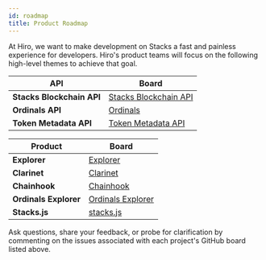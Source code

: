 ```yaml
---
id: roadmap
title: Product Roadmap
---
```


At Hiro, we want to make development on Stacks a fast and painless experience for developers. Hiro's product teams will focus on the following high-level themes to achieve that goal.

| API | Board |
| --------------- | --------------- |
| **Stacks Blockchain API** | [Stacks Blockchain API](https://github.com/orgs/hirosystems/projects/11/views/4?filterQuery=-label%3Aicebox+-status%3A%22%E2%9C%85+Done%22+repo%3A%22hirosystems%2Fstacks-blockchain-api%22) |
| **Ordinals API** | [Ordinals](https://github.com/orgs/hirosystems/projects/28/views/1?filterQuery=-status%3A%22%E2%9C%85+Done%22+-label%3Aicebox+repo%3A%22hirosystems%2Fordinals-api%22) |
| **Token Metadata API** | [Token Metadata API](https://github.com/orgs/hirosystems/projects/11/views/4?filterQuery=-label%3Aicebox+-status%3A%22%E2%9C%85+Done%22+repo%3A%22hirosystems%2Ftoken-metadata-api%22) |

| Product | Board |
| --------------- | --------------- |
| **Explorer** | [Explorer](https://github.com/orgs/hirosystems/projects/29/views/4) |
| **Clarinet** | [Clarinet](https://github.com/orgs/hirosystems/projects/15/views/13?filterQuery=-status%3A%22%E2%9C%85+Done%22+-label%3Aicebox+repo%3A%22hirosystems%2Fclarinet%22) |
| **Chainhook**| [Chainhook](https://github.com/orgs/hirosystems/projects/15/views/13?filterQuery=-status%3A%22%E2%9C%85+Done%22+-label%3Aicebox+repo%3A%22hirosystems%2Fchainhook%22) |
| **Ordinals Explorer** | [Ordinals Explorer](https://github.com/orgs/hirosystems/projects/28/views/1?filterQuery=-status%3A%22%E2%9C%85+Done%22+-label%3Aicebox+repo%3A%22hirosystems%2Fordinals-explorer%22) |
| **Stacks.js** | [stacks.js](https://github.com/orgs/hirosystems/projects/15/views/13?filterQuery=-status%3A%22%E2%9C%85+Done%22+-label%3Aicebox+repo%3A%22hirosystems%2Fstacks.js%22) |

Ask questions, share your feedback, or probe for clarification by commenting on the issues associated with each project's GitHub board listed above.
